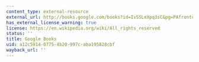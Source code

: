 ```yaml
---
content_type: external-resource
external_url: http://books.google.com/books?id=IvSSLeXpq3sC&pg=PAfrontcover
has_external_license_warning: true
license: https://en.wikipedia.org/wiki/All_rights_reserved
status: ''
title: Google Books
uid: a12c5914-0775-4b20-997c-aba195828cbf
wayback_url: ''
---
```

